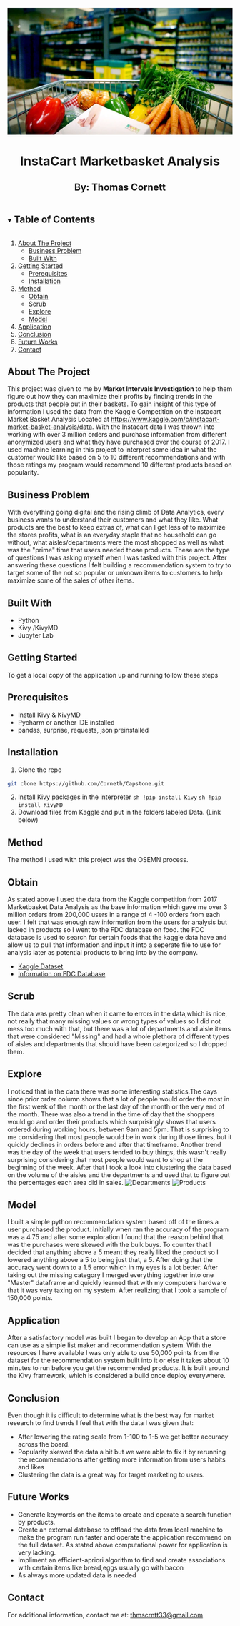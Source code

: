 ![Capstone_top_photo](Capstone_top_photo.jpeg)

<h1 align = "center">  InstaCart Marketbasket Analysis </h1>
<h2 align = "center"> By: Thomas Cornett </h2>

<!-- TABLE OF CONTENTS -->
<details open="open">
  <summary><h2 style="display: inline-block">Table of Contents</h2></summary>
  <ol>
    <li>
      <a href="#about-the-project">About The Project</a>
      <ul>
        <li><a href = "#business-problem"> Business Problem</a></li>
        <li><a href="#built-with">Built With</a></li>
      </ul>
    </li>
    <li>
      <a href="#getting-started">Getting Started</a>
      <ul>
        <li><a href="#prerequisites">Prerequisites</a></li>
        <li><a href="#installation">Installation</a></li>
      </ul>
    </li>
    <li>
      <a href="#method">Method</a>
      <ul>
        <li><a href="#obtain">Obtain</a></li>
        <li><a href="#scrub">Scrub</a></li>
        <li><a href="#obtain">Explore</a></li>
        <li><a href="#model">Model</a></li>
      </ul>
      <li><a href="#application">Application</a></li>
    <li><a href="#conclusion">Conclusion</a></li>
    <li><a href = "#future-works">Future Works</a></li>
      <li><a href="#contact">Contact</a></li>
    </li>
  </ol>
</details>

## About The Project
This project was given to me by <b> Market Intervals Investigation </b> to help them figure out how they can maximize their profits by finding trends in the products that people put in their baskets. To gain insight of this type of information I used the data from the Kaggle Competition on the Instacart Market Basket Analysis Located at https://www.kaggle.com/c/instacart-market-basket-analysis/data. With the Instacart data I was thrown into working with over 3 million orders and purchase information from different anonymized users and what they have purchased over the course of 2017. I used machine learning in this project to interpret some idea in what the customer would like based on 5 to 10 different recommendations and with those ratings my program would recommend 10 different products based on popularity.
## Business Problem
With everything going digital and the rising climb of Data Analytics, every business wants to understand their customers and what they like. What products are the best to keep extras of, what can I get less of to maximize the stores profits, what is an everyday staple that no household can go without, what aisles/departments were the most shopped as well as what was the "prime" time that users needed those products. These are the type of questions I was asking myself when I was tasked with this project. After answering these questions I felt building a recommendation system to try to target some of the not so popular or unknown items to customers to help maximize some of the sales of other items.


## Built With
* Python
* Kivy /KivyMD
* Jupyter Lab

## Getting Started
To get a local copy of the application up and running follow these steps

## Prerequisites
* Install Kivy & KivyMD
* Pycharm or another IDE installed
* pandas, surprise, requests, json preinstalled

## Installation
1. Clone the repo
```sh 
git clone https://github.com/Corneth/Capstone.git
```
2. Install Kivy packages in the interpreter
```sh !pip install Kivy```
```sh !pip install KivyMD```
3. Download files from Kaggle and put in the folders labeled Data. (Link below)
## Method
The method I used with this project was the OSEMN process.

## Obtain
As stated above I used the data from the Kaggle competition from 2017 Marketbasket Data Analysis as the base information which gave me over 3 million orders from 200,000 users in a range of 4 -100 orders from each user. I felt that was enough raw information from the users for analysis but lacked in products so I went to the FDC database on food. the FDC database is used to search for certain foods that the kaggle data have and allow us to pull that information and input it into a seperate file to use for analysis later as potential products to bring into by the company.
* <a href="https://www.kaggle.com/c/instacart-market-basket-analysis/data">Kaggle Dataset</a>
* <a href="https://fdc.nal.usda.gov/"> Information on FDC Database</a>

## Scrub
The data was pretty clean when it came to errors in the data,which is nice, not really that many missing values or wrong types of values so I did not mess too much with that, but there was a lot of departments and aisle items that were considered "Missing" and had a whole plethora of different types of aisles and departments that should have been categorized so I dropped them.

## Explore
I noticed that in the data there was some interesting statistics.The days since prior order column shows that a lot of people would order the most in the first week of the month or the last day of the month or the very end of the month. There was also a trend in the time of day that the shoppers would go and order their products which surprisingly shows that users ordered during working hours, between 9am and 5pm. That is surprising to me considering that most people would be in work during those times, but it quickly declines in orders before and after that timeframe. Another trend was the day of the week that users tended to buy things, this wasn't really surprising considering that most people would want to shop at the beginning of the week. After that I took a look into clustering the data based on the volume of the aisles and the departments and used that to figure out the percentages each area did in sales.
![Departments](https://github.com/Corneth/Market-Basket-Analysis/blob/main/Pictures/Departments.png)
![Products](https://github.com/Corneth/Market-Basket-Analysis/blob/main/Pictures/Products.png)



## Model
I built a simple python recommendation system based off of the times a user purchased the product. Initially when ran the accuracy of the program was a 4.75 and after some exploration I found that the reason behind that was the purchases were skewed with the bulk buys. To counter that I decided that anything above a 5 meant they really liked the product so I lowered anything above a 5 to being just that, a 5. After doing that the accuracy went down to a 1.5 error which in my eyes is a lot better. After taking out the missing category I merged everything together into one "Master" dataframe and quickly learned that with my computers hardware that it was very taxing on my system. After realizing that I took a sample of 150,000 points. 


## Application
After a satisfactory model was built I began to develop an App that a store can use as a simple list maker and recommendation system. With the resources I have available I was only able to use 50,000 points from the dataset for the recommendation system built into it or else it takes about 10 minutes to run before you get the recommended products. It is built around the Kivy framework, which is considered a build once deploy everywhere.

## Conclusion
Even though it is difficult to determine what is the best way for market research to find trends I feel that with the data I was given that:
* After lowering the rating scale from 1-100 to 1-5 we get better accuracy across the board.
* Popularity skewed the data a bit but we were able to fix it by rerunning the recommendations after getting more information from users habits and likes
* Clustering the data is a great way for target marketing to users.

## Future Works

* Generate keywords on the items to create and operate a search function by products.
* Create an external database to offload the data from local machine to make the program run faster and operate the application recommend on the full dataset. As stated above computational power for application is very lacking.
* Impliment an efficient-apriori algorithm to find and create associations with certain items like bread,eggs usually go with bacon
* As always more updated data is needed

## Contact
For additional information, contact me at: thmscrntt33@gmail.com
